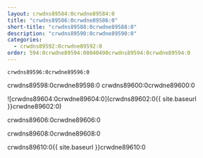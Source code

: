 ```yaml
---
layout: crwdns89584:0crwdne89584:0
title: "crwdns89586:0crwdne89586:0"
short-title: "crwdns89588:0crwdne89588:0"
description: "crwdns89590:0crwdne89590:0"
categories:
  - crwdns89592:0crwdne89592:0
order: 594:0crwdne89594:08040490crwdns89594:0crwdne89594:0
---
```

`crwdns89596:0crwdne89596:0`

crwdns89598:0crwdne89598:0 crwdns89600:0crwdne89600:0

![crwdns89604:0crwdne89604:0](crwdns89602:0{{ site.baseurl }}crwdne89602:0)

crwdns89606:0crwdne89606:0

crwdns89608:0crwdne89608:0

crwdns89610:0{{ site.baseurl }}crwdne89610:0